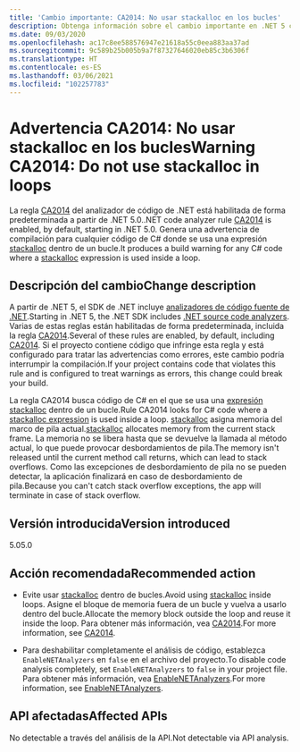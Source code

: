 ```yaml
---
title: 'Cambio importante: CA2014: No usar stackalloc en los bucles'
description: Obtenga información sobre el cambio importante en .NET 5 causado por la habilitación de la regla de análisis de código CA2014.
ms.date: 09/03/2020
ms.openlocfilehash: ac17c8ee588576947e21618a55c0eea883aa37ad
ms.sourcegitcommit: 9c589b25b005b9a7f87327646020eb85c3b6306f
ms.translationtype: HT
ms.contentlocale: es-ES
ms.lasthandoff: 03/06/2021
ms.locfileid: "102257783"
---
```

# <a name="warning-ca2014-do-not-use-stackalloc-in-loops"></a><span data-ttu-id="55cd7-103">Advertencia CA2014: No usar stackalloc en los bucles</span><span class="sxs-lookup"><span data-stu-id="55cd7-103">Warning CA2014: Do not use stackalloc in loops</span></span>

<span data-ttu-id="55cd7-104">La regla [CA2014](/visualstudio/code-quality/ca2014) del analizador de código de .NET está habilitada de forma predeterminada a partir de .NET 5.0.</span><span class="sxs-lookup"><span data-stu-id="55cd7-104">.NET code analyzer rule [CA2014](/visualstudio/code-quality/ca2014) is enabled, by default, starting in .NET 5.0.</span></span> <span data-ttu-id="55cd7-105">Genera una advertencia de compilación para cualquier código de C# donde se usa una expresión [stackalloc](../../../../csharp/language-reference/operators/stackalloc.md) dentro de un bucle.</span><span class="sxs-lookup"><span data-stu-id="55cd7-105">It produces a build warning for any C# code where a [stackalloc](../../../../csharp/language-reference/operators/stackalloc.md) expression is used inside a loop.</span></span>

## <a name="change-description"></a><span data-ttu-id="55cd7-106">Descripción del cambio</span><span class="sxs-lookup"><span data-stu-id="55cd7-106">Change description</span></span>

<span data-ttu-id="55cd7-107">A partir de .NET 5, el SDK de .NET incluye [analizadores de código fuente de .NET](../../../../fundamentals/code-analysis/overview.md).</span><span class="sxs-lookup"><span data-stu-id="55cd7-107">Starting in .NET 5, the .NET SDK includes [.NET source code analyzers](../../../../fundamentals/code-analysis/overview.md).</span></span> <span data-ttu-id="55cd7-108">Varias de estas reglas están habilitadas de forma predeterminada, incluida la regla [CA2014](/visualstudio/code-quality/ca2014).</span><span class="sxs-lookup"><span data-stu-id="55cd7-108">Several of these rules are enabled, by default, including [CA2014](/visualstudio/code-quality/ca2014).</span></span> <span data-ttu-id="55cd7-109">Si el proyecto contiene código que infringe esta regla y está configurado para tratar las advertencias como errores, este cambio podría interrumpir la compilación.</span><span class="sxs-lookup"><span data-stu-id="55cd7-109">If your project contains code that violates this rule and is configured to treat warnings as errors, this change could break your build.</span></span>

<span data-ttu-id="55cd7-110">La regla CA2014 busca código de C# en el que se usa una [expresión stackalloc](../../../../csharp/language-reference/operators/stackalloc.md) dentro de un bucle.</span><span class="sxs-lookup"><span data-stu-id="55cd7-110">Rule CA2014 looks for C# code where a [stackalloc expression](../../../../csharp/language-reference/operators/stackalloc.md) is used inside a loop.</span></span> <span data-ttu-id="55cd7-111">[stackalloc](../../../../csharp/language-reference/operators/stackalloc.md) asigna memoria del marco de pila actual.</span><span class="sxs-lookup"><span data-stu-id="55cd7-111">[stackalloc](../../../../csharp/language-reference/operators/stackalloc.md) allocates memory from the current stack frame.</span></span> <span data-ttu-id="55cd7-112">La memoria no se libera hasta que se devuelve la llamada al método actual, lo que puede provocar desbordamientos de pila.</span><span class="sxs-lookup"><span data-stu-id="55cd7-112">The memory isn't released until the current method call returns, which can lead to stack overflows.</span></span> <span data-ttu-id="55cd7-113">Como las excepciones de desbordamiento de pila no se pueden detectar, la aplicación finalizará en caso de desbordamiento de pila.</span><span class="sxs-lookup"><span data-stu-id="55cd7-113">Because you can't catch stack overflow exceptions, the app will terminate in case of stack overflow.</span></span>

## <a name="version-introduced"></a><span data-ttu-id="55cd7-114">Versión introducida</span><span class="sxs-lookup"><span data-stu-id="55cd7-114">Version introduced</span></span>

<span data-ttu-id="55cd7-115">5.0</span><span class="sxs-lookup"><span data-stu-id="55cd7-115">5.0</span></span>

## <a name="recommended-action"></a><span data-ttu-id="55cd7-116">Acción recomendada</span><span class="sxs-lookup"><span data-stu-id="55cd7-116">Recommended action</span></span>

- <span data-ttu-id="55cd7-117">Evite usar [stackalloc](../../../../csharp/language-reference/operators/stackalloc.md) dentro de bucles.</span><span class="sxs-lookup"><span data-stu-id="55cd7-117">Avoid using [stackalloc](../../../../csharp/language-reference/operators/stackalloc.md) inside loops.</span></span> <span data-ttu-id="55cd7-118">Asigne el bloque de memoria fuera de un bucle y vuelva a usarlo dentro del bucle.</span><span class="sxs-lookup"><span data-stu-id="55cd7-118">Allocate the memory block outside the loop and reuse it inside the loop.</span></span> <span data-ttu-id="55cd7-119">Para obtener más información, vea [CA2014](/visualstudio/code-quality/ca2014).</span><span class="sxs-lookup"><span data-stu-id="55cd7-119">For more information, see [CA2014](/visualstudio/code-quality/ca2014).</span></span>

- <span data-ttu-id="55cd7-120">Para deshabilitar completamente el análisis de código, establezca `EnableNETAnalyzers` en `false` en el archivo del proyecto.</span><span class="sxs-lookup"><span data-stu-id="55cd7-120">To disable code analysis completely, set `EnableNETAnalyzers` to `false` in your project file.</span></span> <span data-ttu-id="55cd7-121">Para obtener más información, vea [EnableNETAnalyzers](../../../project-sdk/msbuild-props.md#enablenetanalyzers).</span><span class="sxs-lookup"><span data-stu-id="55cd7-121">For more information, see [EnableNETAnalyzers](../../../project-sdk/msbuild-props.md#enablenetanalyzers).</span></span>

## <a name="affected-apis"></a><span data-ttu-id="55cd7-122">API afectadas</span><span class="sxs-lookup"><span data-stu-id="55cd7-122">Affected APIs</span></span>

<span data-ttu-id="55cd7-123">No detectable a través del análisis de la API.</span><span class="sxs-lookup"><span data-stu-id="55cd7-123">Not detectable via API analysis.</span></span>

<!--

### Affected APIs

Not detectable via API analysis.

### Category

Code analysis

-->
